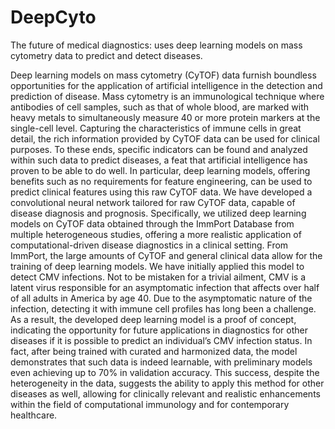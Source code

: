 # DeepCyto
The future of medical diagnostics: uses deep learning models on mass cytometry data to predict and detect diseases. 

  Deep learning models on mass cytometry (CyTOF) data furnish boundless opportunities for the application of 
artificial intelligence in the detection and prediction of disease. Mass cytometry is an immunological technique where 
antibodies of cell samples, such as that of whole blood, are marked with heavy metals to simultaneously measure 40 or more 
protein markers at the single-cell level. Capturing the characteristics of immune cells in great detail, the rich information 
provided by CyTOF data can be used for clinical purposes. To these ends, specific indicators can be found and analyzed within 
such data to predict diseases, a feat that artificial intelligence has proven to be able to do well. In particular, deep 
learning models, offering benefits such as no requirements for feature engineering, can be used to predict clinical features 
using this raw CyTOF data. 
	We have developed a convolutional neural network tailored for raw CyTOF data, capable of disease diagnosis and prognosis. 
Specifically, we utilized deep learning models on CyTOF data obtained through the ImmPort Database from multiple heterogeneous 
studies, offering a more realistic application of computational-driven disease diagnostics in a clinical setting. From ImmPort,
the large amounts of CyTOF and general clinical data allow for the training of deep learning models. 
  We have initially applied this model to detect CMV infections. Not to be mistaken for a trivial ailment, CMV is a latent 
virus responsible for an asymptomatic infection that affects over half of all adults in America by age 40. Due to the 
asymptomatic nature of the infection, detecting it with immune cell profiles has long been a challenge. As a result, the 
developed deep learning model is a proof of concept, indicating the opportunity for future applications in diagnostics for 
other diseases if it is possible to predict an individual’s CMV infection status. 
  In fact, after being trained with curated and harmonized data, the model demonstrates that such data is indeed learnable, with 
preliminary models even achieving up to 70% in validation accuracy. This success, despite the heterogeneity in the data, 
suggests the ability to apply this method for other diseases as well, allowing for clinically relevant and realistic 
enhancements within the field of computational immunology and for contemporary healthcare. 


